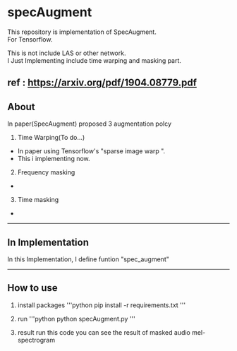 # specAugment
This repository is implementation of SpecAugment.  
For Tensorflow.

This is not include LAS or other network.  
I Just Implementing include time warping and masking part.  


ref : https://arxiv.org/pdf/1904.08779.pdf
---
## About
In paper(SpecAugment) proposed 3 augmentation polcy

1. Time Warping(To do...)
- In paper using Tensorflow's "sparse image warp ". 
- This i implementing now.

2. Frequency masking
- 

3. Time masking
- 

---
## In Implementation
In this Implementation, I define funtion "spec_augment"


---
## How to use
1. install packages
'''python
 pip install -r requirements.txt
'''

2. run 
'''python
python specAugment.py
'''

3. result
run this code you can see the result of masked audio mel-spectrogram

